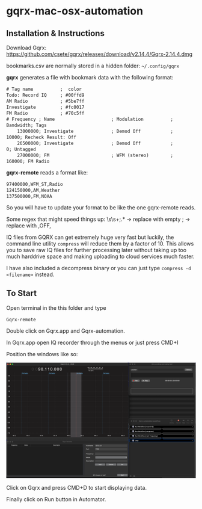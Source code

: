 # gqrx-mac-osx-automation

## Installation & Instructions

Download Gqrx: https://github.com/csete/gqrx/releases/download/v2.14.4/Gqrx-2.14.4.dmg

bookmarks.csv are normally stored in a hidden folder: `~/.config/gqrx`


**gqrx** generates a file with bookmark data with the following format:
```
# Tag name          ;  color
Todo: Record IQ     ; #00ffd9
AM Radio            ; #5be7ff
Investigate         ; #fc0017
FM Radio            ; #70c5ff
# Frequency ; Name                     ; Modulation          ;  Bandwidth; Tags
    13000000; Investigate              ; Demod Off           ;      10000; Recheck Result: Off
    26500000; Investigate              ; Demod Off           ;          0; Untagged
    27000000; FM                       ; WFM (stereo)        ;     160000; FM Radio
```

**gqrx-remote** reads a format like:
```
97400000,WFM_ST,Radio
124150000,AM,Weather
137500000,FM,NOAA
```

So you will have to update your format to be like the one gqrx-remote reads.

Some regex that might speed things up:
\s\s+;.* -> replace with empty
; -> replace with ,OFF,


IQ files from GQRX can get extremely huge very fast but luckily, the command line utility `compress` will reduce them by a factor of 10.
This allows you to save raw IQ files for further processing later without taking up too much harddrive space and making uploading to cloud services much faster.

I have also included a decompress binary or you can just type `compress -d <filename>` instead.


## To Start

Open terminal in the this folder and type

```shell
Gqrx-remote
```

Double click on Gqrx.app and Gqrx-automation.

In Gqrx.app open IQ recorder through the menus or just press CMD+I

Position the windows like so:

![](code/screenshot1.png)

Click on Gqrx and press CMD+D to start displaying data.

Finally click on Run button in Automator.
